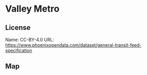 # Valley Metro
    
## License

Name: CC-BY-4.0
URL: https://www.phoenixopendata.com/dataset/general-transit-feed-specification

## Map

<WorldMap topic="Valley_Metro/vehicle_positions/#" />

